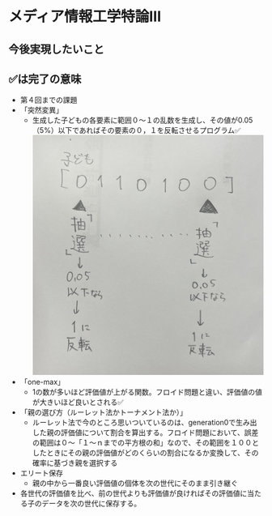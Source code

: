 # メディア情報工学特論Ⅲ
## 今後実現したいこと
## ✅は完了の意味
- 第４回までの課題
- 「突然変異」
  - 生成した子どもの各要素に範囲０～１の乱数を生成し、その値が0.05（5%）以下であればその要素の０，１を反転させるプログラム✅
  ![](./mutation.png)
- 「one-max」
  - 1の数が多いほど評価値が上がる関数。フロイド問題と違い、評価値の値が大きいほど良いとされる✅
- 「親の選び方（ルーレット法かトーナメント法か）」
  - ルーレット法で今のところ思いついているのは、generation0で生み出した親の評価値について割合を算出する。フロイド問題において、誤差の範囲は０～「１～ｎまでの平方根の和」なので、その範囲を１００としたときにその親の評価値がどのくらいの割合になるか変換して、その確率に基づき親を選択する
- エリート保存
  - 親の中から一番良い評価値の個体を次の世代にそのまま引き継ぐ
- 各世代の評価値を比べ、前の世代よりも評価値が良ければその評価値に当たる子のデータを次の世代に保存する。